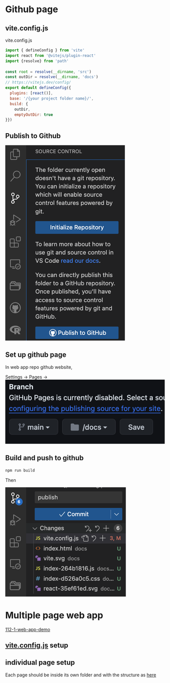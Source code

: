 # Github page

## vite.config.js

vite.config.js

```js
import { defineConfig } from 'vite'
import react from '@vitejs/plugin-react'
import {resolve} from 'path'

const root = resolve(__dirname, 'src')
const outDir = resolve(__dirname, 'docs')
// https://vitejs.dev/config/
export default defineConfig({
  plugins: [react()],
  base: '/{your project folder name}/',
  build: {
    outDir,
    emptyOutDir: true
}})
```

## Publish to Github

![](../img/Publish%20to%20Github.png)

## Set up github page

In web app repo github website, 

Settings -> Pages -> 
![](../img/branch%20docs.png)

## Build and push to github

```bash
npm run build
```

Then 

![](../img/publish.png)


# Multiple page web app


[112-1-web-app-demo](https://github.com/tpemartin/112-1-web-app-demo)

## [vite.config.js](https://github.com/tpemartin/112-1-web-app-demo/blob/main/vite.config.js) setup

## individual page setup

Each page should be inside its own folder and with the structure as [here](https://github.com/tpemartin/112-1-web-app-demo/tree/main/src/main)



 